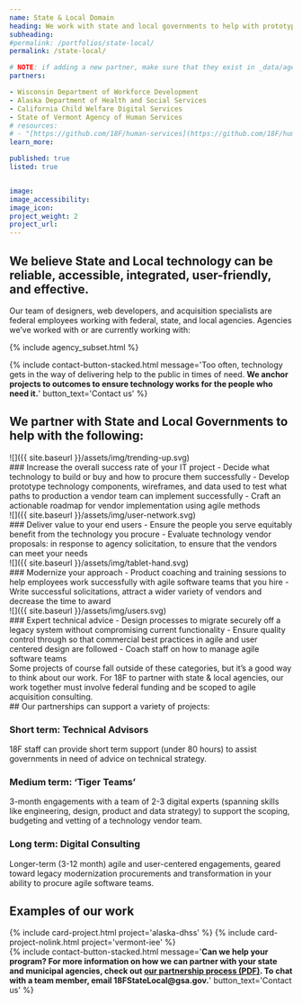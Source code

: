 ```yaml
---
name: State & Local Domain
heading: We work with state and local governments to help with prototyping and procurement for federally-funded digital public services, using agile acquisition consulting services.
subheading:
#permalink: /portfolios/state-local/
permalink: /state-local/

# NOTE: if adding a new partner, make sure that they exist in _data/agencies.yml
partners:

- Wisconsin Department of Workforce Development
- Alaska Department of Health and Social Services
- California Child Welfare Digital Services
- State of Vermont Agency of Human Services
# resources:
# - "[https://github.com/18F/human-services](https://github.com/18F/human-services)"
learn_more:

published: true
listed: true


image:
image_accessibility:
image_icon:
project_weight: 2
project_url:
---
```

<section class="grid-container usa-section" markdown="1">

## We believe State and Local technology can be reliable, accessible, integrated, user-friendly, and effective.

Our team of designers, web developers, and acquisition specialists are federal employees working with federal, state, and local agencies. Agencies we’ve worked with or are currently working with:

{% include agency_subset.html %}

</section>

{% include contact-button-stacked.html message='<span class="normal-text white-text">Too often, technology gets in the way of delivering help to the public in times of need. <b>We anchor projects to outcomes to ensure technology works for the people who need it.</b></span>' button_text='Contact us' %}

<section class="grid-container usa-section padding-top-5" markdown="1">

## We partner with State and Local Governments to help with the following:

<div class="grid-container padding-bottom-3 portfolio-highlights">
<div class="grid-row">
<div class="tablet:grid-col-2" markdown="1">
![]({{ site.baseurl }}/assets/img/trending-up.svg)
</div>
<div class="tablet:grid-col-10" markdown="1">
### Increase the overall success rate of your IT project
- Decide what technology to build or buy and how to procure them successfully
- Develop prototype technology components, wireframes, and data used to test what paths to production a vendor team can implement successfully
- Craft an actionable roadmap for vendor implementation using agile methods
</div>
</div>
</div>

<div class="grid-container padding-bottom-3 portfolio-highlights">
<div class="grid-row">
<div class="tablet:grid-col-2" markdown="1">
![]({{ site.baseurl }}/assets/img/user-network.svg)
</div>
<div class="tablet:grid-col-10" markdown="1">
### Deliver value to your end users
- Ensure the people you serve equitably benefit from the technology you procure
- Evaluate technology vendor proposals: in response to agency solicitation, to ensure that the vendors can meet your needs
</div>
</div>
</div>


<div class="grid-container padding-bottom-3 portfolio-highlights">
<div class="grid-row">
<div class="tablet:grid-col-2" markdown="1">
![]({{ site.baseurl }}/assets/img/tablet-hand.svg)
</div>
<div class="tablet:grid-col-10" markdown="1">
### Modernize your approach
- Product coaching and training sessions to help employees work successfully with agile software teams that you hire
- Write successful solicitations, attract a wider variety of vendors and decrease the time to award
</div>
</div>
</div>

<div class="grid-container padding-bottom-3 portfolio-highlights">
<div class="grid-row">
<div class="tablet:grid-col-2" markdown="1">
![]({{ site.baseurl }}/assets/img/users.svg)
</div>
<div class="tablet:grid-col-10" markdown="1">
### Expert technical advice
- Design processes to migrate securely off a legacy system without compromising current functionality
- Ensure quality control through so that commercial best practices in agile and user centered design are followed
- Coach staff on how to manage agile software teams
</div>
</div>
</div>
Some projects of course fall outside of these categories, but it’s a good way to think about our work. For 18F to partner with state & local agencies, our work together must involve federal funding and be scoped to agile acquisition consulting.

</section>

<section class="usa-section grid-container" markdown="1">
## Our partnerships can support a variety of projects:

### Short term: Technical Advisors
18F staff can provide short term support (under 80 hours) to assist governments in need of advice on technical strategy.

### Medium term: ‘Tiger Teams’
3-month engagements with a team of 2-3 digital experts (spanning skills like engineering, design, product and data strategy) to support the scoping, budgeting and vetting of a technology vendor team.

### Long term: Digital Consulting
Longer-term (3-12 month) agile and user-centered engagements, geared toward legacy modernization procurements and transformation in your ability to procure agile software teams.
</section>

<section class="usa-section background-gray">
  <section class="grid-container usa-section">
    <h2>Examples of our work</h2>
    <div class="grid-row grid-gap">
    {% include card-project.html
       project='alaska-dhss'
    %}
    {% include card-project-nolink.html
       project='vermont-iee'
    %}
    </div>
  </section>
</section>


<div class="usa-dark-background">
  {% include contact-button-stacked.html message='<b class="white-text">Can we help your program? For more information on how we can partner with your state and municipal agencies, check out <a href="/assets/igca-process.pdf">our partnership process (PDF)</a>.
  To chat with a team member, email 18FStateLocal@gsa.gov.</b>' button_text='Contact us' %}
</div>